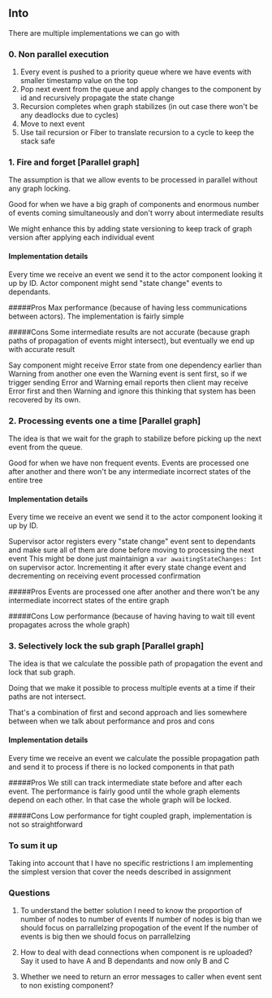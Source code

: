## Into

There are multiple implementations we can go with

### 0. Non parallel execution
1. Every event is pushed to a priority queue where we have events with smaller timestamp value on the top
2. Pop next event from the queue and apply changes to the component by id and recursively propagate the state change
3. Recursion completes when graph stabilizes (in out case there won't be any deadlocks due to cycles)
4. Move to next event 
5. Use tail recursion or Fiber to translate recursion to a cycle to keep the stack safe  

### 1. Fire and forget [Parallel graph] 
The assumption is that we allow events to be processed in parallel without any graph locking. 

Good for when we have a big graph of components and enormous number of events coming simultaneously and don't worry about intermediate results

We might enhance this by adding state versioning to keep track of graph version after applying each individual event

#### Implementation details
Every time we receive an event we send it to the actor component looking it up by ID. Actor component might send "state change" events to dependants.  

#####Pros 
Max performance (because of having less communications between actors). The implementation is fairly simple

#####Cons
Some intermediate results are not accurate (because graph paths of propagation of events might intersect), but eventually we end up with accurate result

Say component might receive Error state from one dependency earlier than Warning from another one even the Warning event is sent first, so if 
we trigger sending Error and Warning email reports then client may receive Error first and then Warning and ignore this thinking that
system has been recovered by its own. 

### 2. Processing events one a time [Parallel graph]
The idea is that we wait for the graph to stabilize before picking up the next event from the queue. 

Good for when we have non frequent events. Events are processed one after another and there won't be any intermediate incorrect states of the entire tree  

#### Implementation details
Every time we receive an event we send it to the actor component looking it up by ID. 

Supervisor actor registers every "state change" event sent to dependants and make sure all of them are done before moving to processing the next event
This might be done just maintainign a `var awaitingStateChanges: Int` on supervisor actor. Incrementing it after every state change event and decrementing on receiving event processed confirmation   

#####Pros 
Events are processed one after another and there won't be any intermediate incorrect states of the entire graph

#####Cons
Low performance (because of having having to wait till event propagates across the whole graph)

 
### 3. Selectively lock the sub graph [Parallel graph]
The idea is that we calculate the possible path of propagation the event and lock that sub graph. 

Doing that we make it possible to process multiple events at a time if their paths are not intersect. 

That's a combination of first and second approach and lies somewhere between when we talk about performance and pros and cons  

#### Implementation details
Every time we receive an event we calculate the possible propagation path and send it to process if there is no locked components in that path   

#####Pros 
We still can track intermediate state before and after each event. The performance is fairly good until the whole graph elements depend on each other.
In that case the whole graph will be locked.   

#####Cons
Low performance for tight coupled graph, implementation is not so straightforward

### To sum it up
Taking into account that I have no specific restrictions I am implementing the simplest version that cover the needs described in assignment 

### Questions
1. To understand the better solution I need to know the proportion of number of nodes to number of events
If number of nodes is big than we should focus on parrallelzing propogation of the event 
If the number of events is big then we should focus on parrallelzing 

1. How to deal with dead connections when component is re uploaded? 
Say it used to have A and B dependants and now only B and C

2. Whether we need to return an error messages to caller when event sent to non existing component? 